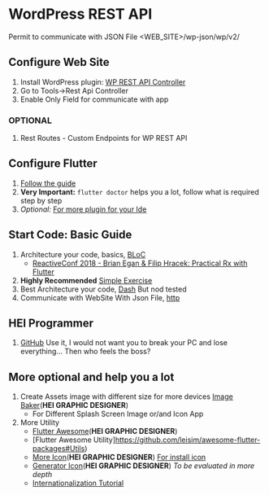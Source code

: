 # WordPress REST API

Permit to communicate with JSON File
<WEB_SITE>/wp-json/wp/v2/


## Configure Web Site

1. Install WordPress plugin: [WP REST API Controller](https://it.wordpress.org/plugins/wp-rest-api-controller/)
2. Go to Tools->Rest Api Controller
3. Enable Only Field for communicate with app


### OPTIONAL

1. Rest Routes - Custom Endpoints for WP REST API


## Configure Flutter

1. [Follow the guide](https://flutter.dev/docs/get-started/install)
2. **Very Important:** `flutter doctor` helps you a lot, follow what is required step by step
3. _Optional:_ [For more plugin for your Ide](IntelliJ%20Plugins)


## Start Code: Basic Guide

1. Architecture your code, basics, [BLoC](https://www.didierboelens.com/2018/08/reactive-programming---streams---bloc/)
    - [ReactiveConf 2018 - Brian Egan & Filip Hracek: Practical Rx with Flutter](https://www.youtube.com/watch?v=7O1UO5rEpRc)
2. **Highly Recommended** [Simple Exercise](https://medium.com/flutter-community/flutter-bloc-with-streams-6ed8d0a63bb8)
3. Best Architecture your code, [Dash](https://medium.com/flutter-community/announcing-dash-bloc-provider-made-easy-985f84a68f22) But nod tested
4. Communicate with WebSite With Json File, [http](http://virtuooza.com/build-android-application-using-flutter-wordpress-api/)

## HEI Programmer

1. [GitHub](https://github.com/) Use it, I would not want you to break your PC and lose everything... Then who feels the boss?


## More optional and help you a lot

1. Create Assets image with different size for more devices [Image Baker](https://www.img-bak.in/m2wZuANTIM3gHiBQPMEeqiEr1gqP8wAB/)(**HEI GRAPHIC DESIGNER**)
    - For Different Splash Screen Image or/and Icon App
2. More Utility
    - [Flutter Awesome](https://github.com/Solido/awesome-flutter/blob/master/README.md)(**HEI GRAPHIC DESIGNER**)
    - [Flutter Awesome Utility]https://github.com/leisim/awesome-flutter-packages#Utils)
    - [More Icon](http://fluttericon.com/)(**HEI GRAPHIC DESIGNER**) [For install icon](https://medium.com/flutterpub/how-to-use-custom-icons-in-flutter-834a079d977)
    - [Generator Icon](https://romannurik.github.io/AndroidAssetStudio/index.html)(**HEI GRAPHIC DESIGNER**) _To be evaluated in more depth_
    - [Internationalization Tutorial](https://medium.com/@datvt9312/flutter-internationalization-tutorials-part-2-intl-package-approach-and-as-plugin-approach-b0aabdb254d8)
